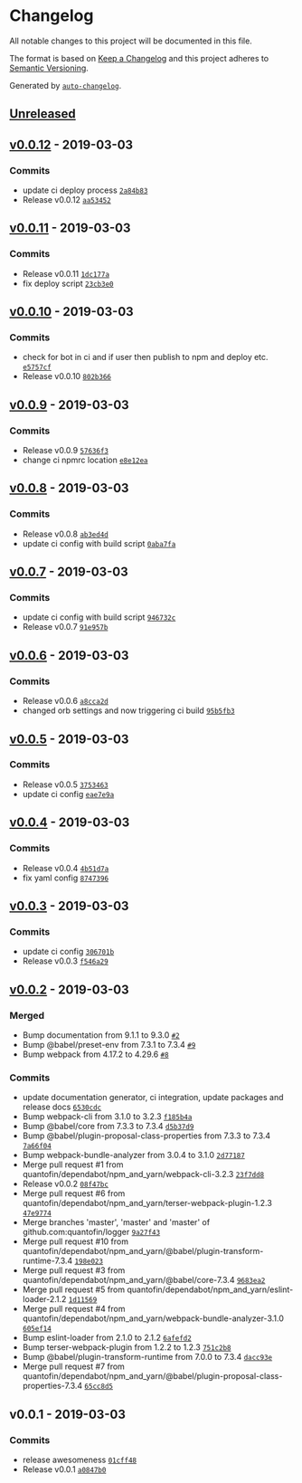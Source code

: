 # Changelog

All notable changes to this project will be documented in this file.

The format is based on [Keep a Changelog](http://keepachangelog.com/en/1.0.0/)
and this project adheres to [Semantic Versioning](http://semver.org/spec/v2.0.0.html).

Generated by [`auto-changelog`](https://github.com/CookPete/auto-changelog).

## [Unreleased](https://github.com/quantofin/logger/compare/v0.0.12...HEAD)

## [v0.0.12](https://github.com/quantofin/logger/compare/v0.0.11...v0.0.12) - 2019-03-03

### Commits

- update ci deploy process [`2a84b83`](https://github.com/quantofin/logger/commit/2a84b83a6904af52a70f08b780aa9fbe14152718)
- Release v0.0.12 [`aa53452`](https://github.com/quantofin/logger/commit/aa5345292a5b7a28bb72ef6a487c5684c3d891f7)

## [v0.0.11](https://github.com/quantofin/logger/compare/v0.0.10...v0.0.11) - 2019-03-03

### Commits

- Release v0.0.11 [`1dc177a`](https://github.com/quantofin/logger/commit/1dc177a9052f12a0b15719deae8a98f3448e07a8)
- fix deploy script [`23cb3e0`](https://github.com/quantofin/logger/commit/23cb3e07359cc12574bf0adb8f00319b6aebde3a)

## [v0.0.10](https://github.com/quantofin/logger/compare/v0.0.9...v0.0.10) - 2019-03-03

### Commits

- check for bot in ci and if user then publish to npm and deploy etc. [`e5757cf`](https://github.com/quantofin/logger/commit/e5757cf9f71bd45f0e3f4a4d3cd5aa05b228d9cf)
- Release v0.0.10 [`802b366`](https://github.com/quantofin/logger/commit/802b366aca75af0e01aa984340dc6781de68cec2)

## [v0.0.9](https://github.com/quantofin/logger/compare/v0.0.8...v0.0.9) - 2019-03-03

### Commits

- Release v0.0.9 [`57636f3`](https://github.com/quantofin/logger/commit/57636f391a1728ebfda2197c1b99b4bdaadd7cdb)
- change ci npmrc location [`e8e12ea`](https://github.com/quantofin/logger/commit/e8e12eac4ff83a3342749032fb8157051a771eef)

## [v0.0.8](https://github.com/quantofin/logger/compare/v0.0.7...v0.0.8) - 2019-03-03

### Commits

- Release v0.0.8 [`ab3ed4d`](https://github.com/quantofin/logger/commit/ab3ed4d5493da6a320fe6c875fa6f15830d5f1cd)
- update ci config with build script [`0aba7fa`](https://github.com/quantofin/logger/commit/0aba7fa9637011e941c21fd723b1f53c365ac0f2)

## [v0.0.7](https://github.com/quantofin/logger/compare/v0.0.6...v0.0.7) - 2019-03-03

### Commits

- update ci config with build script [`946732c`](https://github.com/quantofin/logger/commit/946732c01af3a4ef0bdca7b43702e76b958ca70f)
- Release v0.0.7 [`91e957b`](https://github.com/quantofin/logger/commit/91e957b8c606d2d8ae47ac071d532fa2a0b674bb)

## [v0.0.6](https://github.com/quantofin/logger/compare/v0.0.5...v0.0.6) - 2019-03-03

### Commits

- Release v0.0.6 [`a8cca2d`](https://github.com/quantofin/logger/commit/a8cca2d44f75946af6ce9e9ef6b147e43cb3072c)
- changed orb settings and now triggering ci build [`95b5fb3`](https://github.com/quantofin/logger/commit/95b5fb34f25ff04fffbbabb6f6ce5de66e19a8c8)

## [v0.0.5](https://github.com/quantofin/logger/compare/v0.0.4...v0.0.5) - 2019-03-03

### Commits

- Release v0.0.5 [`3753463`](https://github.com/quantofin/logger/commit/37534631de278373c1f9f7125fb41a17f5a91013)
- update ci config [`eae7e9a`](https://github.com/quantofin/logger/commit/eae7e9a0cd9c3c0373010b7359fa614b8dbaf8c1)

## [v0.0.4](https://github.com/quantofin/logger/compare/v0.0.3...v0.0.4) - 2019-03-03

### Commits

- Release v0.0.4 [`4b51d7a`](https://github.com/quantofin/logger/commit/4b51d7a680ce23deeda370798c2ef37f945c4348)
- fix yaml config [`8747396`](https://github.com/quantofin/logger/commit/87473962eae0486921ca7d09cbc47d268c741d10)

## [v0.0.3](https://github.com/quantofin/logger/compare/v0.0.2...v0.0.3) - 2019-03-03

### Commits

- update ci config [`306701b`](https://github.com/quantofin/logger/commit/306701bd99b49781fdd8bcfded96a3667842b53b)
- Release v0.0.3 [`f546a29`](https://github.com/quantofin/logger/commit/f546a29675c1ccb7eb4eced68f80433124355396)

## [v0.0.2](https://github.com/quantofin/logger/compare/v0.0.1...v0.0.2) - 2019-03-03

### Merged

- Bump documentation from 9.1.1 to 9.3.0 [`#2`](https://github.com/quantofin/logger/pull/2)
- Bump @babel/preset-env from 7.3.1 to 7.3.4 [`#9`](https://github.com/quantofin/logger/pull/9)
- Bump webpack from 4.17.2 to 4.29.6 [`#8`](https://github.com/quantofin/logger/pull/8)

### Commits

- update documentation generator, ci integration, update packages and release docs [`6530cdc`](https://github.com/quantofin/logger/commit/6530cdc3726963a336588a43cb9a90ea56065439)
- Bump webpack-cli from 3.1.0 to 3.2.3 [`f185b4a`](https://github.com/quantofin/logger/commit/f185b4a93bed40e4550503050501e7b33358bbd6)
- Bump @babel/core from 7.3.3 to 7.3.4 [`d5b37d9`](https://github.com/quantofin/logger/commit/d5b37d9a412c257cfc14af0e6fc6fc424f53f0ed)
- Bump @babel/plugin-proposal-class-properties from 7.3.3 to 7.3.4 [`7a66f04`](https://github.com/quantofin/logger/commit/7a66f04e302bab06e18cab85ab3b9f23a51aa857)
- Bump webpack-bundle-analyzer from 3.0.4 to 3.1.0 [`2d77187`](https://github.com/quantofin/logger/commit/2d771879791a489f7b79de1359652ab8b96a85c2)
- Merge pull request #1 from quantofin/dependabot/npm_and_yarn/webpack-cli-3.2.3 [`23f7dd8`](https://github.com/quantofin/logger/commit/23f7dd8304263da6aa7fe74020abad67534a2d4d)
- Release v0.0.2 [`08f47bc`](https://github.com/quantofin/logger/commit/08f47bc7fe627e4d1e8456044935394a59bccb7e)
- Merge pull request #6 from quantofin/dependabot/npm_and_yarn/terser-webpack-plugin-1.2.3 [`47e9774`](https://github.com/quantofin/logger/commit/47e97743e97e08513e6e8256b00210341bb57b58)
- Merge branches 'master', 'master' and 'master' of github.com:quantofin/logger [`9a27f43`](https://github.com/quantofin/logger/commit/9a27f430d0905a5dd88232bdf8dcc8e7ce6369e0)
- Merge pull request #10 from quantofin/dependabot/npm_and_yarn/@babel/plugin-transform-runtime-7.3.4 [`198e023`](https://github.com/quantofin/logger/commit/198e0235c04a3682cca2329896db6bb66384d92a)
- Merge pull request #3 from quantofin/dependabot/npm_and_yarn/@babel/core-7.3.4 [`9683ea2`](https://github.com/quantofin/logger/commit/9683ea27b671d9c96fa734ed334a14b251aab043)
- Merge pull request #5 from quantofin/dependabot/npm_and_yarn/eslint-loader-2.1.2 [`1d11569`](https://github.com/quantofin/logger/commit/1d11569a0e0c41c59aa18588611196a7a13e7fab)
- Merge pull request #4 from quantofin/dependabot/npm_and_yarn/webpack-bundle-analyzer-3.1.0 [`605ef14`](https://github.com/quantofin/logger/commit/605ef14123d87449b275d335abe062d579658e30)
- Bump eslint-loader from 2.1.0 to 2.1.2 [`6afefd2`](https://github.com/quantofin/logger/commit/6afefd26541c5b25797e52b6671a6d325f3e9a12)
- Bump terser-webpack-plugin from 1.2.2 to 1.2.3 [`751c2b8`](https://github.com/quantofin/logger/commit/751c2b8748c243f09ba1d37586879c14461e9e80)
- Bump @babel/plugin-transform-runtime from 7.0.0 to 7.3.4 [`dacc93e`](https://github.com/quantofin/logger/commit/dacc93eed59a9599ccbfce34363569345e3bb737)
- Merge pull request #7 from quantofin/dependabot/npm_and_yarn/@babel/plugin-proposal-class-properties-7.3.4 [`65cc8d5`](https://github.com/quantofin/logger/commit/65cc8d54faab9bc28d202b53930512239e179a25)

## v0.0.1 - 2019-03-03

### Commits

- release awesomeness [`01cff48`](https://github.com/quantofin/logger/commit/01cff48ec367c9ed1eaf0ac3b8b87dccdcfe3c15)
- Release v0.0.1 [`a0847b0`](https://github.com/quantofin/logger/commit/a0847b03f936bbd451aeb8ca8db5c91461dec887)
